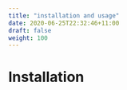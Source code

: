 ```yaml
---
title: "installation and usage"
date: 2020-06-25T22:32:46+11:00
draft: false
weight: 100
---
```


# Installation
